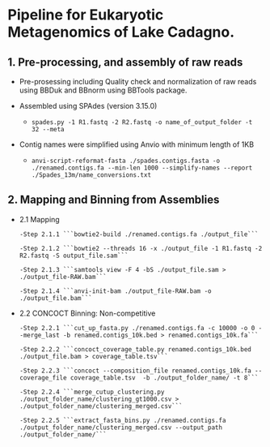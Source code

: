 # Pipeline for Eukaryotic Metagenomics of Lake Cadagno. 

## 1. Pre-processing, and assembly of raw reads

- Pre-prosessing including Quality check and normalization of raw reads using BBDuk and BBnorm using BBTools package.
- Assembled using SPAdes (version 3.15.0) 

  - ```spades.py -1 R1.fastq -2 R2.fastq -o name_of_output_folder -t 32 --meta``` 
- Contig names were simplified using Anvio with minimum length of 1KB 

  - ```anvi-script-reformat-fasta ./spades.contigs.fasta -o ./renamed.contigs.fa --min-len 1000 --simplify-names --report ./Spades_13m/name_conversions.txt```

## 2. Mapping and Binning from Assemblies

- 2.1 Mapping

      -Step 2.1.1 ```bowtie2-build ./renamed.contigs.fa ./output_file```

      -Step 2.1.2 ```bowtie2 --threads 16 -x ./output_file -1 R1.fastq -2 R2.fastq -S output_file.sam```

      -Step 2.1.3 ```samtools view -F 4 -bS ./output_file.sam > ./output_file-RAW.bam```

      -Step 2.1.4 ```anvi-init-bam ./output_file-RAW.bam -o ./output_file.bam```

- 2.2 CONCOCT Binning: Non-competitive

      -Step 2.2.1 ```cut_up_fasta.py ./renamed.contigs.fa -c 10000 -o 0 --merge_last -b renamed.contigs_10k.bed > renamed.contigs_10k.fa```

      -Step 2.2.2 ```concoct_coverage_table.py renamed.contigs_10k.bed ./output_file.bam > coverage_table.tsv```

      -Step 2.2.3 ```concoct --composition_file renamed.contigs_10k.fa --coverage_file coverage_table.tsv  -b ./output_folder_name/ -t 8```

      -Step 2.2.4 ```merge_cutup_clustering.py ./output_folder_name/clustering_gt1000.csv > ./output_folder_name/clustering_merged.csv```

      -Step 2.2.5 ```extract_fasta_bins.py ./renamed.contigs.fa ./output_folder_name/clustering_merged.csv --output_path ./output_folder_name/```




